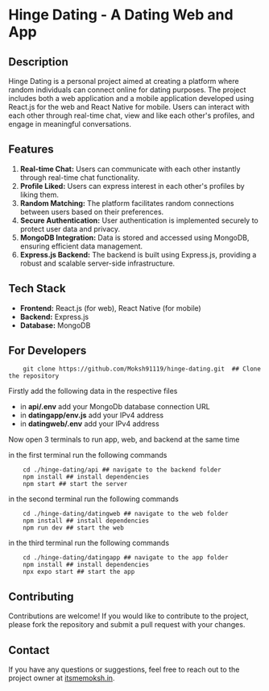 # Hinge Dating - A Dating Web and App

## Description

Hinge Dating is a personal project aimed at creating a platform where random individuals can connect online for dating purposes. The project includes both a web application and a mobile application developed using React.js for the web and React Native for mobile. Users can interact with each other through real-time chat, view and like each other's profiles, and engage in meaningful conversations.

## Features

1. **Real-time Chat:** Users can communicate with each other instantly through real-time chat functionality.
2. **Profile Liked:** Users can express interest in each other's profiles by liking them.
3. **Random Matching:** The platform facilitates random connections between users based on their preferences.
4. **Secure Authentication:** User authentication is implemented securely to protect user data and privacy.
5. **MongoDB Integration:** Data is stored and accessed using MongoDB, ensuring efficient data management.
6. **Express.js Backend:** The backend is built using Express.js, providing a robust and scalable server-side infrastructure.

## Tech Stack

- **Frontend:** React.js (for web), React Native (for mobile)
- **Backend:** Express.js
- **Database:** MongoDB

## For Developers

```
    git clone https://github.com/Moksh91119/hinge-dating.git  ## Clone the repository
```

Firstly add the following data in the respective files

- in **api/.env** add your MongoDb database connection URL
- in **datingapp/env.js** add your IPv4 address
- in **datingweb/.env** add your IPv4 address

Now open 3 terminals to run app, web, and backend at the same time

in the first terminal run the following commands

```
    cd ./hinge-dating/api ## navigate to the backend folder
    npm install ## install dependencies
    npm start ## start the server
```

in the second terminal run the following commands

```
    cd ./hinge-dating/datingweb ## navigate to the web folder
    npm install ## install dependencies
    npm run dev ## start the web
```

in the third terminal run the following commands

```
    cd ./hinge-dating/datingapp ## navigate to the app folder
    npm install ## install dependencies
    npx expo start ## start the app
```

## Contributing

Contributions are welcome! If you would like to contribute to the project, please fork the repository and submit a pull request with your changes.

## Contact

If you have any questions or suggestions, feel free to reach out to the project owner at [itsmemoksh.in](https://itsmemoksh.in/).
